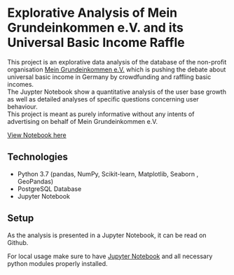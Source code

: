 # Explorative Analysis of Mein Grundeinkommen e.V. and its Universal Basic Income Raffle

This project is an explorative data analysis of the database of the non-profit organisation [Mein Grundeinkommen e.V.](https://www.mein-grundeinkommen.de/) which is pushing the debate about universal basic income in Germany by crowdfunding and raffling basic incomes.<br>
The Juypter Notebook show a quantitative analysis of the user base growth as well as detailed analyses of specific questions concerning user behaviour.<br>
This project is meant as purely informative without any intents of advertising on behalf of Mein Grundeinkommen e.V.<br>

[View Notebook here](https://github.com/adrian-moritz/basic-income-explorative-analysis/blob/master/analysis.ipynb)<br>
## Technologies
- Python 3.7 (pandas, NumPy, Scikit-learn, Matplotlib, Seaborn , GeoPandas)
- PostgreSQL Database
- Jupyter Notebook

## Setup
As the analysis is presented in a Jupyter Notebook, it can be read on Github.

For local usage make sure to have [Jupyter Notebook](https://jupyter.org/install.html) and all necessary python modules properly installed.

